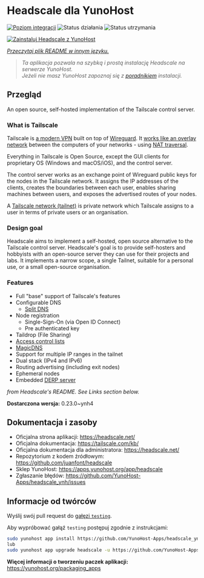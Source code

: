 <!--
To README zostało automatycznie wygenerowane przez <https://github.com/YunoHost/apps/tree/master/tools/readme_generator>
Nie powinno być ono edytowane ręcznie.
-->

# Headscale dla YunoHost

[![Poziom integracji](https://apps.yunohost.org/badge/integration/headscale)](https://ci-apps.yunohost.org/ci/apps/headscale/)
![Status działania](https://apps.yunohost.org/badge/state/headscale)
![Status utrzymania](https://apps.yunohost.org/badge/maintained/headscale)

[![Zainstaluj Headscale z YunoHost](https://install-app.yunohost.org/install-with-yunohost.svg)](https://install-app.yunohost.org/?app=headscale)

*[Przeczytaj plik README w innym języku.](./ALL_README.md)*

> *Ta aplikacja pozwala na szybką i prostą instalację Headscale na serwerze YunoHost.*  
> *Jeżeli nie masz YunoHost zapoznaj się z [poradnikiem](https://yunohost.org/install) instalacji.*

## Przegląd

An open source, self-hosted implementation of the Tailscale control server.

### What is Tailscale

Tailscale is [a modern VPN](https://tailscale.com/) built on top of
[Wireguard](https://www.wireguard.com/).
It [works like an overlay network](https://tailscale.com/blog/how-tailscale-works/)
between the computers of your networks - using
[NAT traversal](https://tailscale.com/blog/how-nat-traversal-works/).

Everything in Tailscale is Open Source, except the GUI clients for proprietary OS
(Windows and macOS/iOS), and the control server.

The control server works as an exchange point of Wireguard public keys for the
nodes in the Tailscale network. It assigns the IP addresses of the clients,
creates the boundaries between each user, enables sharing machines between users,
and exposes the advertised routes of your nodes.

A [Tailscale network (tailnet)](https://tailscale.com/kb/1136/tailnet/) is private
network which Tailscale assigns to a user in terms of private users or an
organisation.

### Design goal

Headscale aims to implement a self-hosted, open source alternative to the Tailscale
control server.
Headscale's goal is to provide self-hosters and hobbyists with an open-source
server they can use for their projects and labs.
It implements a narrow scope, a single Tailnet, suitable for a personal use, or a small
open-source organisation.

### Features


- Full "base" support of Tailscale's features
- Configurable DNS
  - [Split DNS](https://tailscale.com/kb/1054/dns/#using-dns-settings-in-the-admin-console)
- Node registration
  - Single-Sign-On (via Open ID Connect)
  - Pre authenticated key
- Taildrop (File Sharing)
- [Access control lists](https://tailscale.com/kb/1018/acls/)
- [MagicDNS](https://tailscale.com/kb/1081/magicdns)
- Support for multiple IP ranges in the tailnet
- Dual stack (IPv4 and IPv6)
- Routing advertising (including exit nodes)
- Ephemeral nodes
- Embedded [DERP server](https://tailscale.com/blog/how-tailscale-works/#encrypted-tcp-relays-derp)

*from Headscale's README. See Links section below.*


**Dostarczona wersja:** 0.23.0~ynh4
## Dokumentacja i zasoby

- Oficjalna strona aplikacji: <https://headscale.net/>
- Oficjalna dokumentacja: <https://tailscale.com/kb/>
- Oficjalna dokumentacja dla administratora: <https://headscale.net/>
- Repozytorium z kodem źródłowym: <https://github.com/juanfont/headscale>
- Sklep YunoHost: <https://apps.yunohost.org/app/headscale>
- Zgłaszanie błędów: <https://github.com/YunoHost-Apps/headscale_ynh/issues>

## Informacje od twórców

Wyślij swój pull request do [gałęzi `testing`](https://github.com/YunoHost-Apps/headscale_ynh/tree/testing).

Aby wypróbować gałąź `testing` postępuj zgodnie z instrukcjami:

```bash
sudo yunohost app install https://github.com/YunoHost-Apps/headscale_ynh/tree/testing --debug
lub
sudo yunohost app upgrade headscale -u https://github.com/YunoHost-Apps/headscale_ynh/tree/testing --debug
```

**Więcej informacji o tworzeniu paczek aplikacji:** <https://yunohost.org/packaging_apps>
